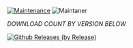 [![Maintenance](https://img.shields.io/badge/Maintained%3F-yes-green.svg)](https://GitHub.com/Naereen/StrapDown.js/graphs/commit-activity)   ![Maintaner](https://img.shields.io/badge/maintainer-SriBalaji-blue)

*DOWNLOAD COUNT BY VERSION BELOW*

[![Github Releases (by Release)](https://img.shields.io/github/downloads/HyconOS-Releases/RMX2001/V4.5/total.svg)](https://GitHub.com/HyconOS-Releases/RMX2001/releases)
